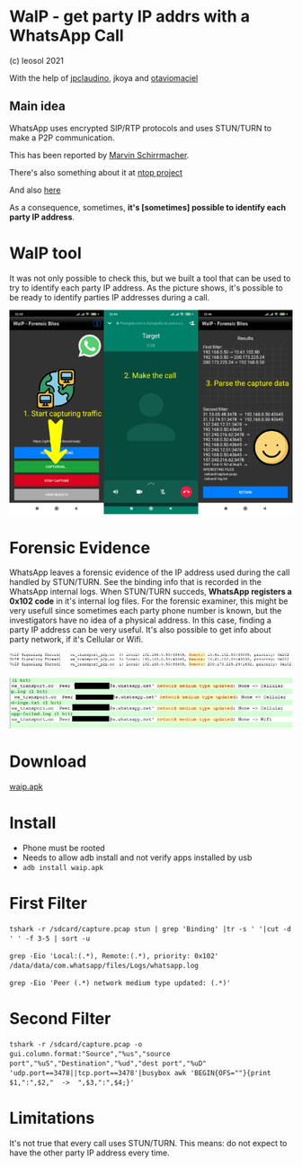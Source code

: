 # WaIP - get party IP addrs with a WhatsApp Call
(c) leosol 2021

With the help of [jpclaudino](https://github.com/jpclaudino), jkoya and [otaviomaciel](https://github.com/otaviomaciel)


## Main idea
WhatsApp uses encrypted SIP/RTP protocols and uses STUN/TURN to make a P2P communication.

This has been reported by [Marvin Schirrmacher](https://medium.com/@schirrmacher/analyzing-whatsapp-calls-176a9e776213).

There's also something about it at [ntop project](https://github.com/ntop/nDPI/issues/530)

And also [here](https://techbriefly.com/2021/07/14/this-security-flaw-in-whatsapp-could-leak-your-ip-address/) 

As a consequence, sometimes, **it's [sometimes] possible to identify each party IP address**. 

# WaIP tool
It was not only possible to check this, but we built a tool that can be used to try to identify each party IP address.
As the picture shows, it's possible to be ready to identify parties IP addresses during a call.

![Summary](pics/summary.png)

# Forensic Evidence
WhatsApp leaves a forensic evidence of the IP address used during the call handled by STUN/TURN.
See the binding info that is recorded in the WhatsApp internal logs. When STUN/TURN succeds, **WhatsApp registers a 0x102 code** in it's internal log files.
For the forensic examiner, this might be very usefull since sometimes each party phone number is known, but the investigators have no idea of a physical address. In this case, finding a party IP address can be very useful.
It's also possible to get info about party network, if it's Cellular or Wifi.

![Forensic Evidence](pics/whatsapp-log.JPG)

![Forensic Evidence](pics/PEER-Info.JPG)


# Download
[waip.apk](https://github.com/leosol/waip/raw/main/dist/waip.apk)

# Install
- Phone must be rooted
- Needs to allow adb install and not verify apps installed by usb
- ``adb install waip.apk``

# First Filter

``tshark -r /sdcard/capture.pcap stun | grep 'Binding' |tr -s ' '|cut -d ' ' -f 3-5 | sort -u``

``grep -Eio 'Local:(.*), Remote:(.*), priority: 0x102' /data/data/com.whatsapp/files/Logs/whatsapp.log``

``grep -Eio 'Peer (.*) network medium type updated: (.*)'``

# Second Filter

``tshark -r /sdcard/capture.pcap -o gui.column.format:"Source","%us","source port","%uS","Destination","%ud","dest port","%uD" 'udp.port==3478||tcp.port==3478'|busybox awk 'BEGIN{OFS=""}{print $1,":",$2,"  ->  ",$3,":",$4;}' ``

# Limitations

It's not true that every call uses STUN/TURN. This means: do not expect to have the other party IP address every time.
